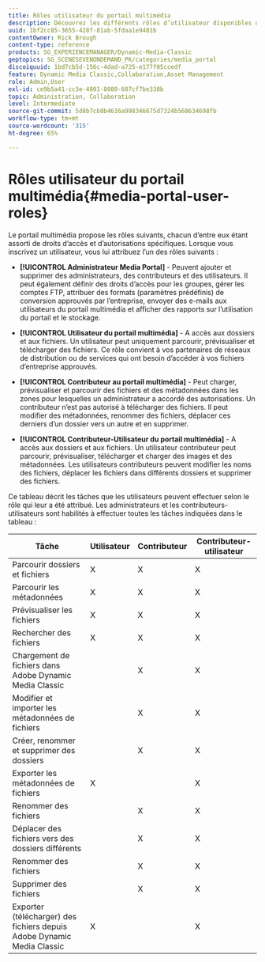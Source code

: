 ```yaml
---
title: Rôles utilisateur du portail multimédia
description: Découvrez les différents rôles d’utilisateur disponibles dans Media Portal dans Adobe Dynamic Media Classic.
uuid: 1bf2cc85-3655-428f-81ab-5fdaa1e9401b
contentOwner: Rick Brough
content-type: reference
products: SG_EXPERIENCEMANAGER/Dynamic-Media-Classic
geptopics: SG_SCENESEVENONDEMAND_PK/categories/media_portal
discoiquuid: 1bd7cb5d-156c-4dad-a725-e177f05ccedf
feature: Dynamic Media Classic,Collaboration,Asset Management
role: Admin,User
exl-id: ce9b5a41-cc3e-4801-8080-607cf7be338b
topic: Administration, Collaboration
level: Intermediate
source-git-commit: 5d8b7cb8b4616a998346675d7324b568634698fb
workflow-type: tm+mt
source-wordcount: '315'
ht-degree: 65%

---
```


# Rôles utilisateur du portail multimédia{#media-portal-user-roles}

Le portail multimédia propose les rôles suivants, chacun d’entre eux étant assorti de droits d’accès et d’autorisations spécifiques. Lorsque vous inscrivez un utilisateur, vous lui attribuez l’un des rôles suivants :

* **[!UICONTROL Administrateur Media Portal]** - Peuvent ajouter et supprimer des administrateurs, des contributeurs et des utilisateurs. Il peut également définir des droits d’accès pour les groupes, gérer les comptes FTP, attribuer des formats (paramètres prédéfinis) de conversion approuvés par l’entreprise, envoyer des e-mails aux utilisateurs du portail multimédia et afficher des rapports sur l’utilisation du portail et le stockage.

* **[!UICONTROL Utilisateur du portail multimédia]** - A accès aux dossiers et aux fichiers. Un utilisateur peut uniquement parcourir, prévisualiser et télécharger des fichiers. Ce rôle convient à vos partenaires de réseaux de distribution ou de services qui ont besoin d’accéder à vos fichiers d’entreprise approuvés.

* **[!UICONTROL Contributeur au portail multimédia]** - Peut charger, prévisualiser et parcourir des fichiers et des métadonnées dans les zones pour lesquelles un administrateur a accordé des autorisations. Un contributeur n’est pas autorisé à télécharger des fichiers. Il peut modifier des métadonnées, renommer des fichiers, déplacer ces derniers d’un dossier vers un autre et en supprimer.

* **[!UICONTROL Contributeur-Utilisateur du portail multimédia]** - A accès aux dossiers et aux fichiers. Un utilisateur contributeur peut parcourir, prévisualiser, télécharger et charger des images et des métadonnées. Les utilisateurs contributeurs peuvent modifier les noms des fichiers, déplacer les fichiers dans différents dossiers et supprimer des fichiers.

Ce tableau décrit les tâches que les utilisateurs peuvent effectuer selon le rôle qui leur a été attribué. Les administrateurs et les contributeurs-utilisateurs sont habilités à effectuer toutes les tâches indiquées dans le tableau :

| Tâche | Utilisateur | Contributeur | Contributeur-utilisateur |
| --- | --- | --- | --- |
| Parcourir dossiers et fichiers | X | X | X |
| Parcourir les métadonnées | X | X | X |
| Prévisualiser les fichiers | X | X | X |
| Rechercher des fichiers | X | X | X |
| Chargement de fichiers dans Adobe Dynamic Media Classic | | X | X |
| Modifier et importer les métadonnées de fichiers | | X | X |
| Créer, renommer et supprimer des dossiers | | X | X |
| Exporter les métadonnées de fichiers | X | | X |
| Renommer des fichiers | | X | X |
| Déplacer des fichiers vers des dossiers différents | | X | X |
| Renommer des fichiers | | X | X |
| Supprimer des fichiers | | X | X |
| Exporter (télécharger) des fichiers depuis Adobe Dynamic Media Classic | X | | X |
